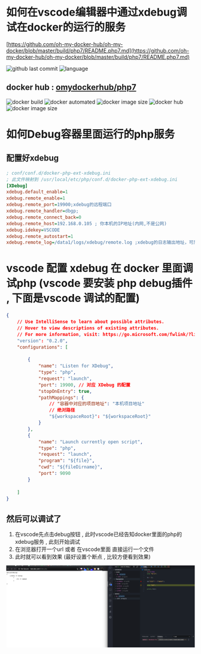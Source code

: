 # 如何在vscode编辑器中通过xdebug调试在docker的运行的服务


[https://github.com/oh-my-docker-hub/oh-my-docker/blob/master/build/php7/README.php7.md](https://github.com/oh-my-docker-hub/oh-my-docker/blob/master/build/php7/README.php7.md)


![github last commit](https://img.shields.io/github/last-commit/omydockerhub/php7.svg)
![language](https://img.shields.io/badge/language-dockerfile-3572A5.svg)

## docker hub : [omydockerhub/php7](https://hub.docker.com/r/omydockerhub/php7)
![docker build](https://img.shields.io/docker/cloud/build/omydockerhub/php7.svg)
![docker automated](https://img.shields.io/docker/cloud/automated/omydockerhub/php7.svg)
![docker image size](https://img.shields.io/docker/v/omydockerhub/php7/latest)
![docker hub](https://img.shields.io/docker/pulls/omydockerhub/php7.svg)
![docker image size](https://img.shields.io/docker/image-size/omydockerhub/php7/latest.svg)


# 如何Debug容器里面运行的php服务
## 配置好xdebug
```ini
; conf/conf.d/docker-php-ext-xdebug.ini
; 此文件映射到 /usr/local/etc/php/conf.d/docker-php-ext-xdebug.ini
[XDebug]
xdebug.default_enable=1
xdebug.remote_enable=1
xdebug.remote_port=19900;xdebug的远程端口
xdebug.remote_handler=dbgp;
xdebug.remote_connect_back=0
xdebug.remote_host=192.168.0.105 ; 你本机的IP地址(内网,不是公网)
xdebug.idekey=VSCODE
xdebug.remote_autostart=1
xdebug.remote_log=/data1/logs/xdebug/remote.log ;xdebug的日志输出地址，可加可不加	
```

# vscode 配置 xdebug 在 docker 里面调试php  (vscode 要安装 php debug插件 , 下面是vscode 调试的配置)
```json
{
    // Use IntelliSense to learn about possible attributes.
    // Hover to view descriptions of existing attributes.
    // For more information, visit: https://go.microsoft.com/fwlink/?linkid=830387
    "version": "0.2.0",
    "configurations": [

        {
            "name": "Listen for XDebug",
            "type": "php",
            "request": "launch",
            "port": 19900, // 对应 XDebug 的配置
            "stopOnEntry": true,
            "pathMappings": {
                // "容器中对应的项目地址": "本机项目地址"
                // 绝对路径
                "${workspaceRoot}": "${workspaceRoot}"
            }
        },
        {
            "name": "Launch currently open script",
            "type": "php",
            "request": "launch",
            "program": "${file}",
            "cwd": "${fileDirname}",
            "port": 9090
        } 
   
    ]
}
```

## 然后可以调试了
1. 在vscode先点击debug按钮 , 此时vscode已经告知docker里面的php的xdebug服务 , 此刻开始调试
2. 在浏览器打开一个url 或者 在vscode里面 直接运行一个文件
3. 此时就可以看到效果 (最好设置个断点 , 比较方便看到效果)


![](https://raw.githubusercontent.com/oh-my-docker-hub/oh-my-docker/master/build/php7/static/images/2020-07-03-02-24-11.png)

